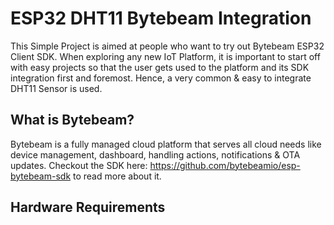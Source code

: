 # ESP32 DHT11 Bytebeam Integration

This Simple Project is aimed at people who want to try out Bytebeam ESP32 Client SDK. When exploring any new IoT Platform, it is important to start off with easy projects so that the user gets used to the platform and its SDK integration first and foremost. Hence, a very common & easy to integrate DHT11 Sensor is used.

## What is Bytebeam?

Bytebeam is a fully managed cloud platform that serves all cloud needs like device management, dashboard, handling actions, notifications & OTA updates.
Checkout the SDK here: https://github.com/bytebeamio/esp-bytebeam-sdk to read more about it.

## Hardware Requirements








